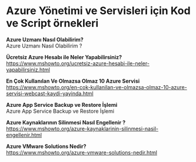 # Azure Yönetimi ve Servisleri için Kod ve Script örnekleri

**Azure Uzmanı Nasıl Olabilirim?**\
Azure Uzmanı Nasıl Olabilirim ?

**Ücretsiz Azure Hesabı ile Neler Yapabilirsiniz?**\
https://www.mshowto.org/ucretsiz-azure-hesabi-ile-neler-yapabilirsiniz.html

**En Çok Kullanılan Ve Olmazsa Olmaz 10 Azure Servisi**\
https://www.mshowto.org/en-cok-kullanilan-ve-olmazsa-olmaz-10-azure-servisi-webcast-kaydi-yayinda.html

**Azure App Service Backup ve Restore İşlemi**\
Azure App Service Backup ve Restore İşlemi

**Azure Kaynaklarının Silinmesi Nasıl Engellenir ?**\
https://www.mshowto.org/azure-kaynaklarinin-silinmesi-nasil-engellenir.html

**Azure VMware Solutions Nedir?**\
https://www.mshowto.org/azure-vmware-solutions-nedir.html


